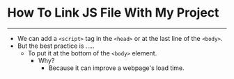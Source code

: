 # How To Link JS File With My Project
---

- We can add a `<script>` tag in the `<head>` or at the last line of the `<body>`.
- But the best practice is .....
  - To put it at the bottom of the `<body>` element.
    - Why?
      - Because it can improve a webpage's load time.
